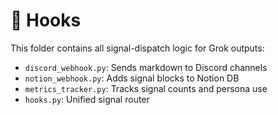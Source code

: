 # 🔌 Hooks

This folder contains all signal-dispatch logic for Grok outputs:
- `discord_webhook.py`: Sends markdown to Discord channels
- `notion_webhook.py`: Adds signal blocks to Notion DB
- `metrics_tracker.py`: Tracks signal counts and persona use
- `hooks.py`: Unified signal router
